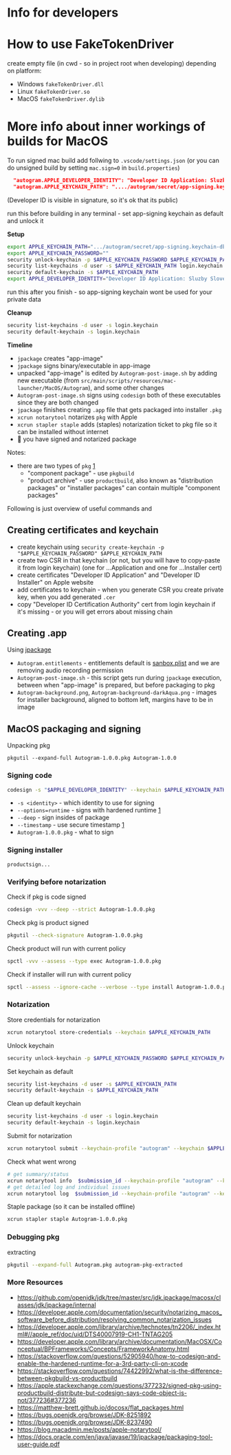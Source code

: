 # Info for developers

# How to use FakeTokenDriver

create empty file (in cwd - so in project root when developing) depending on platform:

- Windows `fakeTokenDriver.dll`
- Linux `fakeTokenDriver.so`
- MacOS `fakeTokenDriver.dylib`

# More info about inner workings of builds for MacOS

To run signed mac build add follwing to `.vscode/settings.json` (or you can do unsigned build by setting `mac.sign=0` in `build.properties`)

```json
  "autogram.APPLE_DEVELOPER_IDENTITY": "Developer ID Application: Sluzby Slovensko.Digital, s.r.o. (44U4JSRX4Z)",
  "autogram.APPLE_KEYCHAIN_PATH": "..../autogram/secret/app-signing.keychain-db"
```

(Developer ID is visible in signature, so it's ok that its public)

run this before building in any terminal - set app-signing keychain as default and unlock it

**Setup**

```sh
export APPLE_KEYCHAIN_PATH=".../autogram/secret/app-signing.keychain-db"
export APPLE_KEYCHAIN_PASSWORD=""
security unlock-keychain -p $APPLE_KEYCHAIN_PASSWORD $APPLE_KEYCHAIN_PATH
security list-keychains -d user -s $APPLE_KEYCHAIN_PATH login.keychain
security default-keychain -s $APPLE_KEYCHAIN_PATH
export APPLE_DEVELOPER_IDENTITY="Developer ID Application: Sluzby Slovensko.Digital, s.r.o. (44U4JSRX4Z)"
```

run this after you finish - so app-signing keychain wont be used for your private data

**Cleanup**

```sh
security list-keychains -d user -s login.keychain
security default-keychain -s login.keychain
```

**Timeline**

- `jpackage` creates "app-image"
- `jpackage` signs binary/executable in app-image
- unpacked "app-image" is edited by `Autogram-post-image.sh` by adding new executable (from `src/main/scripts/resources/mac-launcher/MacOS/Autogram`), and some other changes
- `Autogram-post-image.sh` signs using `codesign` both of these executables since they are both changed
- `jpackage` finishes creating `.app` file that gets packaged into installer `.pkg`
- `xcrun notarytool` notarizes `pkg` with Apple
- `xcrun stapler staple` adds (staples) notarization ticket to pkg file so it can be installed without internet
- 🎉 you have signed and notarized package

Notes:

- there are two types of `pkg` [1](https://stackoverflow.com/questions/74422992/what-is-the-difference-between-pkgbuild-vs-productbuild)
  - "component package" - use `pkgbuild`
  - "product archive" - use `productbuild`, also known as "distribution packages" or "installer packages" can contain multiple "component packages"

Following is just overview of useful commands and

## Creating certificates and keychain

- create keychain using `security create-keychain -p "$APPLE_KEYCHAIN_PASSWORD" $APPLE_KEYCHAIN_PATH`
- create two CSR in that keychain (or not, but you will have to copy-paste it from login keychain) (one for ...Application and one for ...Installer cert)
- create certificates "Developer ID Application" and "Developer ID Installer" on Apple website
- add certificates to keychain - when you generate CSR you create private key, when you add generated `.cer`
- copy "Developer ID Certification Authority" cert from login keychain if it's missing - or you will get errors about missing chain

## Creating .app

Using [jpackage](https://docs.oracle.com/en/java/javase/17/docs/specs/man/jpackage.html)

- `Autogram.entitlements` - entitlements default is [sanbox.plist](https://github.com/openjdk/jdk/blob/master/src/jdk.jpackage/macosx/classes/jdk/jpackage/internal/resources/sandbox.plist) and we are removing audio recording permission
- `Autogram-post-image.sh` - this script gets run during `jpackage` execution, between when "app-image" is prepared, but before packaging to pkg
- `Autogram-background.png`, `Autogram-background-darkAqua.png` - images for installer background, aligned to bottom left, margins have to be in image

## MacOS packaging and signing

Unpacking pkg

```
pkgutil --expand-full Autogram-1.0.0.pkg Autogram-1.0.0
```

### Signing code

```sh
codesign -s "$APPLE_DEVELOPER_IDENTITY" --keychain $APPLE_KEYCHAIN_PATH --options=runtime  --deep --timestamp Autogram-1.0.0.pkg
```

- `-s <identity>` - which identity to use for signing
- `--options=runtime` - signs with hardened runtime [1](https://developer.apple.com/documentation/security/notarizing_macos_software_before_distribution/resolving_common_notarization_issues#3087724)
- `--deep` - sign insides of package
- `--timestamp` - use secure timestamp [1](https://developer.apple.com/documentation/security/notarizing_macos_software_before_distribution/resolving_common_notarization_issues#3087733)
- `Autogram-1.0.0.pkg` - what to sign

### Signing installer

```
productsign...
```

### Verifying before notarization

Check if pkg is code signed

```sh
codesign -vvv --deep --strict Autogram-1.0.0.pkg
```

Check pkg is product signed

```sh
pkgutil --check-signature Autogram-1.0.0.pkg
```

Check product will run with current policy

```sh
spctl -vvv --assess --type exec Autogram-1.0.0.pkg
```

Check if installer will run with current policy

```sh
spctl --assess --ignore-cache --verbose --type install Autogram-1.0.0.pkg
```

### Notarization

Store credentials for notarization

```sh
xcrun notarytool store-credentials --keychain $APPLE_KEYCHAIN_PATH
```

Unlock keychain

```sh
security unlock-keychain -p $APPLE_KEYCHAIN_PASSWORD $APPLE_KEYCHAIN_PATH
```

Set keychain as default

```sh
security list-keychains -d user -s $APPLE_KEYCHAIN_PATH
security default-keychain -s $APPLE_KEYCHAIN_PATH
```

Clean up default keychain

```sh
security list-keychains -d user -s login.keychain
security default-keychain -s login.keychain
```

Submit for notarization

```sh
xcrun notarytool submit --keychain-profile "autogram" --keychain $APPLE_KEYCHAIN_PATH --progress --wait Autogram-1.0.0.pkg
```

Check what went wrong

```sh
# get summary/status
xcrun notarytool info  $submission_id --keychain-profile "autogram" --keychain $APPLE_KEYCHAIN_PATH
# get detailed log and individual issues
xcrun notarytool log  $submission_id --keychain-profile "autogram" --keychain $APPLE_KEYCHAIN_PATH
```

Staple package (so it can be installed offline)

```sh
xcrun stapler staple Autogram-1.0.0.pkg
```

### Debugging pkg

extracting

```sh
pkgutil --expand-full Autogram.pkg autogram-pkg-extracted
```

### More Resources

- https://github.com/openjdk/jdk/tree/master/src/jdk.jpackage/macosx/classes/jdk/jpackage/internal
- https://developer.apple.com/documentation/security/notarizing_macos_software_before_distribution/resolving_common_notarization_issues
- https://developer.apple.com/library/archive/technotes/tn2206/_index.html#//apple_ref/doc/uid/DTS40007919-CH1-TNTAG205
- https://developer.apple.com/library/archive/documentation/MacOSX/Conceptual/BPFrameworks/Concepts/FrameworkAnatomy.html
- https://stackoverflow.com/questions/52905940/how-to-codesign-and-enable-the-hardened-runtime-for-a-3rd-party-cli-on-xcode
- https://stackoverflow.com/questions/74422992/what-is-the-difference-between-pkgbuild-vs-productbuild
- https://apple.stackexchange.com/questions/377232/signed-pkg-using-productbuild-distribute-but-codesign-says-code-object-is-not/377236#377236
- https://matthew-brett.github.io/docosx/flat_packages.html
- https://bugs.openjdk.org/browse/JDK-8251892
- https://bugs.openjdk.org/browse/JDK-8237490
- https://blog.macadmin.me/posts/apple-notarytool/
- https://docs.oracle.com/en/java/javase/19/jpackage/packaging-tool-user-guide.pdf
